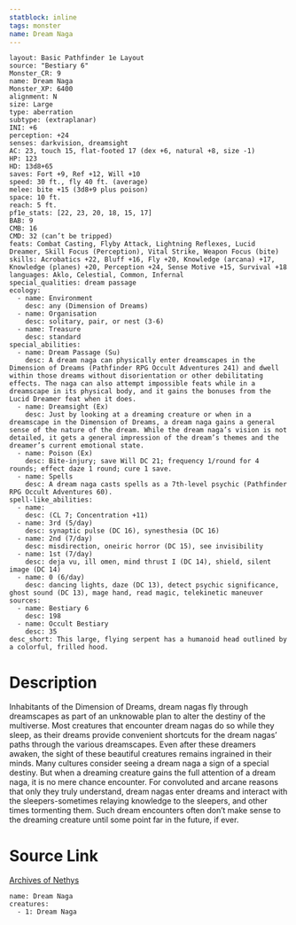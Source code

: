 ```yaml
---
statblock: inline
tags: monster
name: Dream Naga
---
```

```statblock
layout: Basic Pathfinder 1e Layout
source: "Bestiary 6"
Monster_CR: 9
name: Dream Naga
Monster_XP: 6400
alignment: N
size: Large
type: aberration
subtype: (extraplanar)
INI: +6
perception: +24
senses: darkvision, dreamsight
AC: 23, touch 15, flat-footed 17 (dex +6, natural +8, size -1)
HP: 123
HD: 13d8+65
saves: Fort +9, Ref +12, Will +10
speed: 30 ft., fly 40 ft. (average)
melee: bite +15 (3d8+9 plus poison)
space: 10 ft.
reach: 5 ft.
pf1e_stats: [22, 23, 20, 18, 15, 17]
BAB: 9
CMB: 16
CMD: 32 (can’t be tripped)
feats: Combat Casting, Flyby Attack, Lightning Reflexes, Lucid Dreamer, Skill Focus (Perception), Vital Strike, Weapon Focus (bite)
skills: Acrobatics +22, Bluff +16, Fly +20, Knowledge (arcana) +17, Knowledge (planes) +20, Perception +24, Sense Motive +15, Survival +18
languages: Aklo, Celestial, Common, Infernal
special_qualities: dream passage
ecology:
  - name: Environment
    desc: any (Dimension of Dreams)
  - name: Organisation
    desc: solitary, pair, or nest (3-6)
  - name: Treasure
    desc: standard
special_abilities:
  - name: Dream Passage (Su)
    desc: A dream naga can physically enter dreamscapes in the Dimension of Dreams (Pathfinder RPG Occult Adventures 241) and dwell within those dreams without disorientation or other debilitating effects. The naga can also attempt impossible feats while in a dreamscape in its physical body, and it gains the bonuses from the Lucid Dreamer feat when it does.
  - name: Dreamsight (Ex)
    desc: Just by looking at a dreaming creature or when in a dreamscape in the Dimension of Dreams, a dream naga gains a general sense of the nature of the dream. While the dream naga’s vision is not detailed, it gets a general impression of the dream’s themes and the dreamer’s current emotional state.
  - name: Poison (Ex)
    desc: Bite-injury; save Will DC 21; frequency 1/round for 4 rounds; effect daze 1 round; cure 1 save.
  - name: Spells
    desc: A dream naga casts spells as a 7th-level psychic (Pathfinder RPG Occult Adventures 60).
spell-like_abilities:
  - name:
    desc: (CL 7; Concentration +11)
  - name: 3rd (5/day)
    desc: synaptic pulse (DC 16), synesthesia (DC 16)
  - name: 2nd (7/day)
    desc: misdirection, oneiric horror (DC 15), see invisibility
  - name: 1st (7/day)
    desc: deja vu, ill omen, mind thrust I (DC 14), shield, silent image (DC 14)
  - name: 0 (6/day)
    desc: dancing lights, daze (DC 13), detect psychic significance, ghost sound (DC 13), mage hand, read magic, telekinetic maneuver
sources:
  - name: Bestiary 6
    desc: 198
  - name: Occult Bestiary
    desc: 35
desc_short: This large, flying serpent has a humanoid head outlined by a colorful, frilled hood.
```
# Description
Inhabitants of the Dimension of Dreams, dream nagas fly through dreamscapes as part of an unknowable plan to alter the destiny of the multiverse. Most creatures that encounter dream nagas do so while they sleep, as their dreams provide convenient shortcuts for the dream nagas’ paths through the various dreamscapes. Even after these dreamers awaken, the sight of these beautiful creatures remains ingrained in their minds. Many cultures consider seeing a dream naga a sign of a special destiny. But when a dreaming creature gains the full attention of a dream naga, it is no mere chance encounter. For convoluted and arcane reasons that only they truly understand, dream nagas enter dreams and interact with the sleepers-sometimes relaying knowledge to the sleepers, and other times tormenting them. Such dream encounters often don’t make sense to the dreaming creature until some point far in the future, if ever.
# Source Link
[Archives of Nethys](https://aonprd.com/MonsterDisplay.aspx?ItemName=Dream%20Naga)
```encounter-table
name: Dream Naga
creatures:
  - 1: Dream Naga
```
